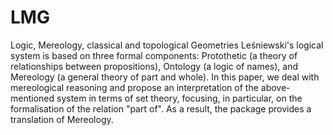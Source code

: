 # LMG
Logic, Mereology, classical and topological Geometries
Leśniewski's logical system is based on three formal components: Protothetic (a theory of relationships between propositions), Ontology (a logic of names), and
Mereology (a general theory of part and whole). In this paper, we deal with mereological reasoning and propose an interpretation of the above-mentioned
system in terms of set theory, focusing, in particular, on the formalisation of the relation "part of". As a result, the package provides a translation of
Mereology.
